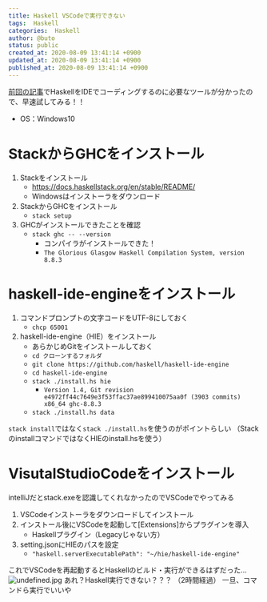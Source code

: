 ```yaml
---
title: Haskell VSCodeで実行できない
tags:  Haskell
categories:  Haskell
author: @buto
status: public
created_at: 2020-08-09 13:41:14 +0900
updated_at: 2020-08-09 13:41:14 +0900
published_at: 2020-08-09 13:41:14 +0900
---
```

[前回の記事](https://buto.qrunch.io/entries/miuh3hX5aQgiumCT)でHaskellをIDEでコーディングするのに必要なツールが分かったので、早速試してみる！！

- OS：Windows10

# StackからGHCをインストール

1. Stackをインストール
    - https://docs.haskellstack.org/en/stable/README/
    - Windowsはインストーラをダウンロード
1. StackからGHCをインストール
    - `stack setup`
1. GHCがインストールできたことを確認
    - `stack ghc -- --version`
        - コンパイラがインストールできた！
        - `The Glorious Glasgow Haskell Compilation System, version 8.8.3`

# haskell-ide-engineをインストール

1. コマンドプロンプトの文字コードをUTF-8にしておく
    - `chcp 65001`
1. haskell-ide-engine（HIE）をインストール
    - あらかじめGitをインストールしておく
    - `cd クローンするフォルダ`
    - `git clone https://github.com/haskell/haskell-ide-engine`
    - `cd haskell-ide-engine`
    - `stack ./install.hs hie`
        - `Version 1.4, Git revision e4972ff44c7649e3f53ffac37ae899410075aa0f (3903 commits) x86_64 ghc-8.8.3`
    - `stack ./install.hs data`

`stack install`ではなく`stack ./install.hs`を使うのがポイントらしい
（StackのinstallコマンドではなくHIEのinstall.hsを使う）

# VisutalStudioCodeをインストール
intelliJだとstack.exeを認識してくれなかったのでVSCodeでやってみる

1. VSCodeインストーラをダウンロードしてインストール
1. インストール後にVSCodeを起動して[Extensions]からプラグインを導入
    - Haskellプラグイン（Legacyじゃない方）
1. setting.jsonにHIEのパスを設定
    - `"haskell.serverExecutablePath": "~/hie/haskell-ide-engine"`

これでVSCodeを再起動するとHaskellのビルド・実行ができるはずだった…
![undefined.jpg](https://s3.qrunch.io/7928b925dd924c86d5f43d01ffc5c54f.jpg)
あれ？Haskell実行できない？？？
（2時間経過）
一旦、コマンドら実行でいいや

